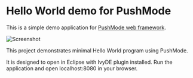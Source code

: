 # Hello World demo for PushMode

This is a simple demo application for [PushMode web framework](https://pushmode.machinezoo.com/).

![Screenshot](https://cdn.machinezoo.com/images/pushmode/screenshots/helloworld2.png)

This project demonstrates minimal Hello World program using PushMode.

It is designed to open in Eclipse with IvyDE plugin installed.
Run the application and open localhost:8080 in your browser.
